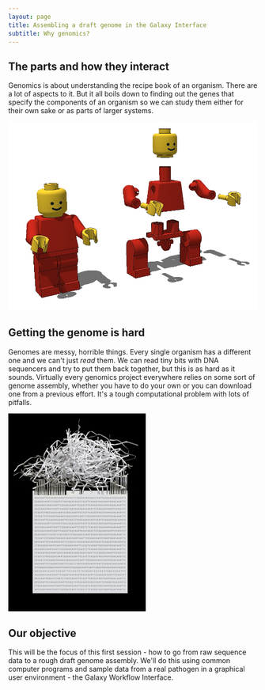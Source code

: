 ```yaml
---
layout: page
title: Assembling a draft genome in the Galaxy Interface
subtitle: Why genomics?
---
```


## The parts and how they interact

Genomics is about understanding the recipe book of an organism. There are a lot of aspects to it. But it all boils down to finding out the genes that specify the components of an organism so we can study them either for their own sake or as parts of larger systems.

![All the bits, how they go back together](img/lego_exploded_man.jpg)

## Getting the genome is hard

Genomes are messy, horrible things. Every single organism has a different one and we can't just _read_ them. We can read tiny bits with DNA sequencers and try to put them back together, but this is as hard as it sounds. Virtually every genomics project everywhere relies on some sort of genome assembly, whether you have to do your own or you can download one from a previous effort. It's a tough computational problem with lots of pitfalls.

![Sequence assembly - lots of little ones to one big one](img/nmeth.1935-I1.jpg) 

## Our objective
This will be the focus of this first session - how to go from raw sequence data to a rough draft genome assembly. We'll do this using common computer programs and sample data from a real pathogen in a graphical user environment - the Galaxy Workflow Interface.